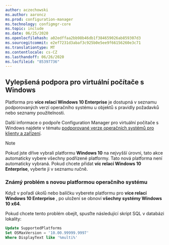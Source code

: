 ```yaml
---
author: aczechowski
ms.author: aaroncz
ms.prod: configuration-manager
ms.technology: configmgr-core
ms.topic: include
ms.date: 06/25/2020
ms.openlocfilehash: a02edffaa2bb98b46db1f384659026ab859307d3
ms.sourcegitcommit: e2ef7231d3abaf3c925b0e5ee9f66156260e3c71
ms.translationtype: MT
ms.contentlocale: cs-CZ
ms.lasthandoff: 06/26/2020
ms.locfileid: "85397736"
---
```

## <a name="improved-support-for-windows-virtual-desktop"></a><a name="bkmk_wvd"></a>Vylepšená podpora pro virtuální počítače s Windows

<!--6527576-->

Platforma pro **více relací Windows 10 Enterprise** je dostupná v seznamu podporovaných verzí operačního systému u objektů s pravidly požadavků nebo seznamy použitelnosti.

Další informace o podpoře Configuration Manager pro virtuální počítače s Windows najdete v tématu [podporované verze operačních systémů pro klienty a zařízení](../../../../plan-design/configs/supported-operating-systems-for-clients-and-devices.md#windows-virtual-desktop).

> [!NOTE]
> Pokud jste dříve vybrali platformu **Windows 10** na nejvyšší úrovni, tato akce automaticky vybere všechny podřízené platformy. Tato nová platforma není automaticky vybraná. Pokud chcete přidat **víc relací Windows 10 Enterprise**, vyberte ji v seznamu ručně.

### <a name="known-issue-with-new-os-platform"></a>Známý problém s novou platformou operačního systému

Když v pořadí úkolů nebo balíčku vyberete platformu pro **více relací Windows 10 Enterprise** , po uložení se obnoví **všechny systémy Windows 10 x64**.

Pokud chcete tento problém obejít, spusťte následující skript SQL v databázi lokality:

```sql
Update SupportedPlatforms
Set OSMaxVersion = '10.00.99999.9997'
Where DisplayText like '%multi%'
```
